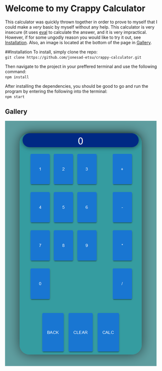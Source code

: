 # Welcome to my Crappy Calculator

This calculator was quickly thrown together in order to prove to myself that I could make a <em>very</em> basic by myself without any help. This calculator is very insecure (it uses [eval](https://24ways.org/2005/dont-be-eval/) to calculate the answer, and it is very impractical. However, if for some ungodly reason you would like to try it out, see [Installation](#installation). Also, an image is located at the bottom of the page in [Gallery](#gallery).

##Installation
To install, simply clone the repo: <br/>
`git clone https://github.com/jonesad-etsu/crappy-calculator.git`

Then navigate to the project in your preffered terminal and use the following command: <br/>
`npm install`

After installing the dependencies, you should be good to go and run the program by entering the following into the terminal: <br/>
`npm start`

## Gallery
<img align='center' src='images/calculator.png' href='A very useless calculator' />
